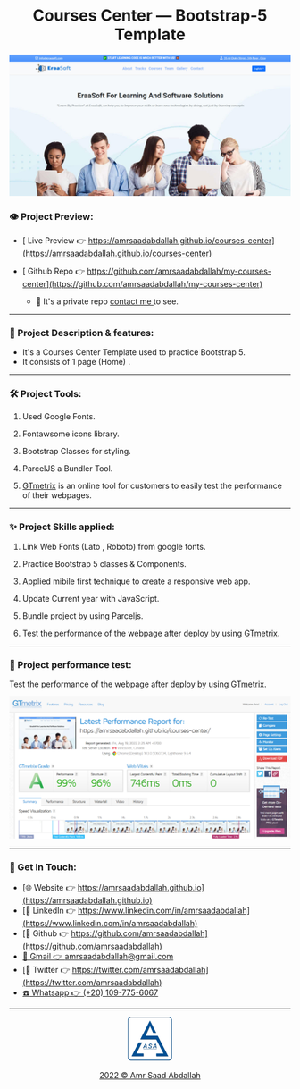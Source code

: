 <h1 align="center">  Courses Center &mdash; Bootstrap-5 Template  </h1>


<a href="https://amrsaadabdallah.github.io/courses-center" target="_blank">
<img src="info/courses-center.jpg" alt="survey Project viewport Image">
</a>


### 👁️ Project Preview:

- [ Live Preview 👉 https://amrsaadabdallah.github.io/courses-center](https://amrsaadabdallah.github.io/courses-center)


- [ Github Repo 👉 https://github.com/amrsaadabdallah/my-courses-center](https://github.com/amrsaadabdallah/my-courses-center)
    - 🚩 It's a private repo <a target="_blank" href="mailto:amrsaadabdallah@gmail.com">contact me </a>to see.

---

### 📝 Project Description & features:

- It's a Courses Center Template used to practice Bootstrap 5.
- It consists of 1 page (Home) .

---

### 🛠️ Project Tools:

1. Used Google Fonts.

1. Fontawsome icons library.

1. Bootstrap Classes for styling.

1. ParcelJS a Bundler Tool.

1. [GTmetrix](https://gtmetrix.com/) is an online tool for customers to easily test the performance of their webpages.

---

### :sparkles: Project Skills applied:

1. Link Web Fonts (Lato , Roboto) from google fonts.

1. Practice Bootstrap 5 classes & Components.

1. Applied mibile first technique to create a responsive web app.

1. Update Current year with JavaScript.

1. Bundle project by using Parceljs.

1. Test the performance of the webpage after deploy by using [GTmetrix](https://gtmetrix.com/).

---

### 🧪 Project performance test:

Test the performance of the webpage after deploy by using [GTmetrix](https://gtmetrix.com/).

![Project Performane result](./info/courses-center-performance.png)

---

### 👋 Get In Touch:

- [🌐 Website 👉 https://amrsaadabdallah.github.io](https://amrsaadabdallah.github.io)
- [👔 LinkedIn 👉 https://www.linkedin.com/in/amrsaadabdallah](https://www.linkedin.com/in/amrsaadabdallah)
- [🌟 Github 👉 https://github.com/amrsaadabdallah](https://github.com/amrsaadabdallah)
- [📧 Gmail 👉 amrsaadabdallah@gmail.com](mailto:amrsaadabdallah@gmail.com)
- [🐤 Twitter 👉 https://twitter.com/amrsaadabdallah](https://twitter.com/amrsaadabdallah)
- [:phone: Whatsapp 👉 (+20) 109-775-6067](https://api.whatsapp.com/send/?phone=%2B2001097756067&text&type=phone_number&app_absent=0)

---

<div align="center">
<a target="_blank" href="https://amrsaadabdallah.github.io">
<img  src="./info/asa-logo.svg" alt="asa logo" width="80px">
<p style="margin-bottom:0"> 2022 &copy; Amr Saad Abdallah </p>
</a>
</div>
